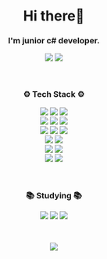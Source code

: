 <h1 align="center">Hi there👋</h1> 
<h3 align="center">I'm junior c# developer.</h3>
<p align="center"> 
	<img src="https://mazassumnida.wtf/api/mini/generate_badge?boj=chanos" />
	<img src="https://www.codewars.com/users/chanos-dev/badges/micro" />	
</p>
<br/>
<h3 align="center">⚙ Tech Stack ⚙</h3>
<p align ="center">  
	<img src="https://img.shields.io/badge/C%23-239120?style=flat-square&logo=C-Sharp&logoColor=white"/>
	<img src="https://img.shields.io/badge/Python-3766AB?style=flat-square&logo=Python&logoColor=white"/>     
	<img src="https://img.shields.io/badge/JavaScript%20-%23323330.svg?&style=flat-square&logo=javascript&logoColor=%23F7DF1E"/>
    <br/>			
    <img src="https://img.shields.io/badge/WinForms-0078D6?style=flat-square&logo=windows&logoColor=white"/>	
	<img src="https://img.shields.io/badge/MySQL-4479A1?style=flat-square&logo=MySQL&logoColor=white" />	
	<img src="https://img.shields.io/badge/Ubuntu-E95420?style=flat-square&logo=Ubuntu&logoColor=white" />	 
	<br/>	
	<img src="https://img.shields.io/badge/.NET-512BD4?style=flat-square&logo=.NET&logoColor=white"/> 
	<img src="https://img.shields.io/badge/ASP.NET%20Core-512BD4?style=flat-square&logo=.NET&logoColor=white"/>     	    
	<img src="https://img.shields.io/badge/React%20-%2320232a.svg?&style=flat-square&logo=react&logoColor=%2361DAFB"/>	
    <br/>
	<img src="https://img.shields.io/badge/Visual%20Studio-5C2D91?style=flat-square&logo=Visual-Studio&logoColor=white"/>    	
	<img src="https://img.shields.io/badge/Visual%20Studio%20Code-007ACC?style=flat-square&logo=Visual-Studio-Code&logoColor=white"/>    	
	<br/>
    <img src="https://img.shields.io/badge/GitHub-181717?style=flat-square&logo=GitHub&logoColor=white"/>
	<img src="https://img.shields.io/badge/GitLab-FCA121?style=flat-square&logo=GitLab&logoColor=white"/> 
    <br/>
    <img src="https://img.shields.io/badge/Jenkins-D24939?style=flat-square&logo=Jenkins&logoColor=white"/>
	<img src="https://img.shields.io/badge/Docker-2496ED?style=flat-square&logo=Docker&logoColor=white" />

</p>
<br/>
<h3 align="center">📚 Studying 📚</h3>
<p align ="center">		
	<img src="https://img.shields.io/badge/Kubernetes-326CE5?style=flat-square&logo=Kubernetes&logoColor=white" />	
	<img src="https://img.shields.io/badge/RabbitMQ-FF6600?style=flat-square&logo=RabbitMQ&logoColor=white" />
	<img src="https://img.shields.io/badge/MongoDB-47A248?style=flat-square&logo=MongoDB&logoColor=white"/>     	
</p>
<br/>
<p align="center">
	<a href="https://github-readme-stats.vercel.app" target="_blank">
    	<img src="https://github-readme-stats.vercel.app/api?username=chanos-dev&show_icons=true&theme=slateorange&include_all_commits=true"/>	
	</a>	
	<!-- <a href="https://opgc.me/#/users/chanos-dev" target="_blank">
		<img height="135" src="https://api.opgc.me/githubs/users/chanos-dev/tag/?theme=dracula"/>
	</a> -->
	<!-- <a href="https://github.com/ryo-ma/github-profile-trophy" target="_blank">
		<img src="https://github-profile-trophy.vercel.app/?username=chanos-dev&column=-1&theme=gruvbox&no-frame=true">	 
	</a> -->
</p>   

<!--
<p align="center">
    <img src="http://mazassumnida.wtf/api/v2/generate_badge?boj=chanos"/>
</p>
-->

<!--
**chanos-dev/chanos-dev** is a ✨ _special_ ✨ repository because its `README.md` (this file) appears on your GitHub profile.

Here are some ideas to get you started:

- 🔭 I’m currently working on ...
- 🌱 I’m currently learning ...
- 👯 I’m looking to collaborate on ...
- 🤔 I’m looking for help with ...
- 💬 Ask me about ...
- 📫 How to reach me: ...
- 😄 Pronouns: ...
- ⚡ Fun fact: ...

- badge_url: https://simpleicons.org/

--> 